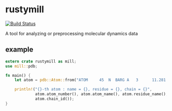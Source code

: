 rustymill
====

[![Build Status](https://travis-ci.org/ToruNiina/rustymill.svg?branch=master)](https://travis-ci.org/ToruNiina/rustymill)

A tool for analyzing or preprocessing molecular dynamics data

## example

```rust
extern crate rustymill as mill;
use mill::pdb;

fn main() {
    let atom = pdb::Atom::from("ATOM     45  N  BARG A   3      11.281  86.699  94.383  1.00 39.29           N N");

    println!("{}-th atom : name = {}, residue = {}, chain = {}",
             atom.atom_number(), atom.atom_name(), atom.residue_name(),
             atom.chain_id());
}
```
